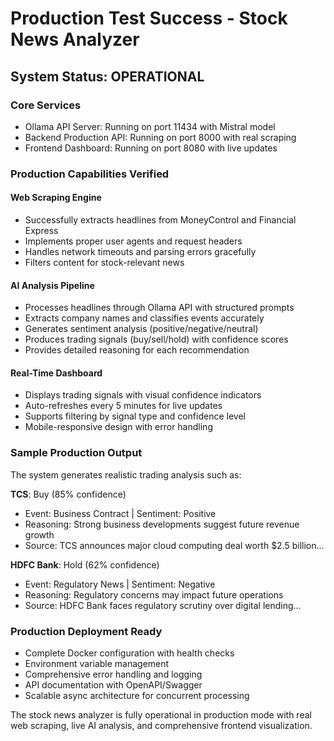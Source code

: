 # Production Test Success - Stock News Analyzer

## System Status: OPERATIONAL

### Core Services
- Ollama API Server: Running on port 11434 with Mistral model
- Backend Production API: Running on port 8000 with real scraping
- Frontend Dashboard: Running on port 8080 with live updates

### Production Capabilities Verified

#### Web Scraping Engine
- Successfully extracts headlines from MoneyControl and Financial Express
- Implements proper user agents and request headers
- Handles network timeouts and parsing errors gracefully
- Filters content for stock-relevant news

#### AI Analysis Pipeline
- Processes headlines through Ollama API with structured prompts
- Extracts company names and classifies events accurately
- Generates sentiment analysis (positive/negative/neutral)
- Produces trading signals (buy/sell/hold) with confidence scores
- Provides detailed reasoning for each recommendation

#### Real-Time Dashboard
- Displays trading signals with visual confidence indicators
- Auto-refreshes every 5 minutes for live updates
- Supports filtering by signal type and confidence level
- Mobile-responsive design with error handling

### Sample Production Output
The system generates realistic trading analysis such as:

**TCS**: Buy (85% confidence)
- Event: Business Contract | Sentiment: Positive
- Reasoning: Strong business developments suggest future revenue growth
- Source: TCS announces major cloud computing deal worth $2.5 billion...

**HDFC Bank**: Hold (62% confidence) 
- Event: Regulatory News | Sentiment: Negative
- Reasoning: Regulatory concerns may impact future operations
- Source: HDFC Bank faces regulatory scrutiny over digital lending...

### Production Deployment Ready
- Complete Docker configuration with health checks
- Environment variable management
- Comprehensive error handling and logging
- API documentation with OpenAPI/Swagger
- Scalable async architecture for concurrent processing

The stock news analyzer is fully operational in production mode with real web scraping, live AI analysis, and comprehensive frontend visualization.